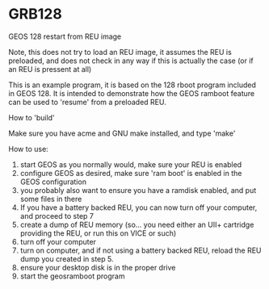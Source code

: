 # GRB128
GEOS 128 restart from REU image

Note, this does not try to load an REU image, it assumes the REU is preloaded, 
and does not check in any way if this is actually the case (or if an REU is pressent at all)

This is an example program, it is based on the 128 rboot program included in GEOS 128.
It is intended to demonstrate how the GEOS ramboot feature can be used to 'resume' from a
preloaded REU.

How to 'build'

Make sure you have acme and GNU make installed, and type 'make'

How to use:

1. start GEOS as you normally would, make sure your REU is enabled
2. configure GEOS as desired, make sure 'ram boot' is enabled in the GEOS configuration
3. you probably also want to ensure you have a ramdisk enabled, and put some files in there
4. If you have a battery backed REU, you can now turn off your computer, and proceed to step 7
5. create a dump of REU memory (so... you need either an UII+ cartridge providing the REU,
   or run this on VICE or such)
6. turn off your computer
7. turn on computer, and if not using a battery backed REU, reload the REU dump you created in
   step 5.
8. ensure your desktop disk is in the proper drive
9. start the geosramboot program
